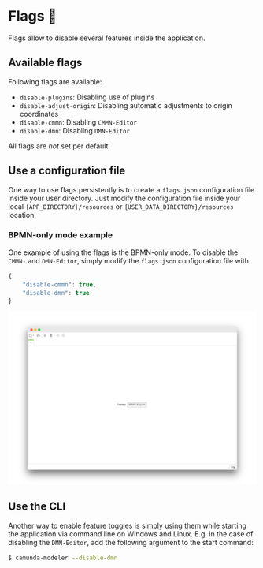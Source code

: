 # Flags :flags:

Flags allow to disable several features inside the application.

## Available flags

Following flags are available:

- `disable-plugins`: Disabling use of plugins
- `disable-adjust-origin`: Disabling automatic adjustments to origin coordinates
- `disable-cmmn`: Disabling `CMMN-Editor`
- `disable-dmn`: Disabling `DMN-Editor`

All flags are _not_ set per default.

## Use a configuration file

One way to use flags persistently is to create a `flags.json` configuration file inside your user directory. Just modify the configuration file inside your local `{APP_DIRECTORY}/resources` or `{USER_DATA_DIRECTORY}/resources`  location. 

### BPMN-only mode example

One example of using the flags is the BPMN-only mode. To disable the `CMMN-` and `DMN-Editor`, simply modify the `flags.json` configuration file with

```js
{
    "disable-cmmn": true,
    "disable-dmn": true
}
```

![BPMN only mode](./bpmn-only.png)

## Use the CLI

Another way to enable feature toggles is simply using them while starting the application via command line on Windows and Linux. E.g. in the case of disabling the `DMN-Editor`, add the following argument to the start command:

```sh
$ camunda-modeler --disable-dmn
```